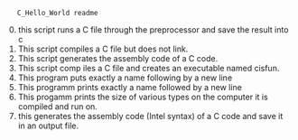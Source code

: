        C_Hello_World readme
0) this script runs a C file through the preprocessor and save the result into c
1) This script compiles a C file but does not link.
2) This script generates the assembly code of a C code.
3) This script comp
iles a C file and creates an executable named cisfun.
4) This program puts exactly a name following by a new line
6) This programm prints exactly a name followed by a new line
7) This progamm prints the size of various types on the computer it is compiled and run on.
101) this generates the assembly code (Intel syntax) of a C code and save it in an output file.
